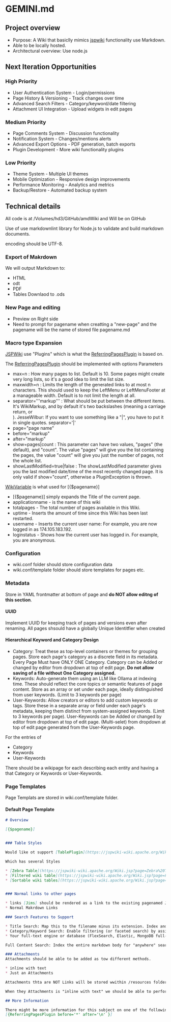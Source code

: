 # GEMINI.md

## Project overview

* Purpose: A Wiki that basiclly mimics [jspwiki](https://github.com/apache/jspwiki) functionality use Markdown.
* Able to be locally hosted.
* Architectural overview: Use node.js

## Next Iteration Opportunities

### High Priority

* User Authentication System - Login/permissions
* Page History & Versioning - Track changes over time
* Advanced Search Filters - Category/keyword/date filtering
* Attachment UI Integration - Upload widgets in edit pages

### Medium Priority

* Page Comments System - Discussion functionality
* Notification System - Changes/mentions alerts
* Advanced Export Options - PDF generation, batch exports
* Plugin Development - More wiki functionality plugins

### Low Priority

* Theme System - Multiple UI themes
* Mobile Optimization - Responsive design improvements
* Performance Monitoring - Analytics and metrics
* Backup/Restore - Automated backup system

## Technical details

All code is at /Volumes/hd3/GitHub/amdWiki and Will be on GitHub

Use of use markdownlint library for Node.js to validate and build markdown documents.

encoding should be UTF-8.

### Export of Makrdown

We will output Markdown to:

* HTML
* odt
* PDF
* Tables Downlaod to .ods

### New Page and editing

* Preview on Right side
* Need to prompt for pagename when creatting a "new-page" and the pagename will be the name of stored file pagename.md

### Macro type Expansion

[JSPWiki](https://jspwiki-wiki.apache.org/Wiki.jsp?page=JSPWikiCorePlugins) use "Plugins" which is what the [ReferringPagesPlugin](https://jspwiki-wiki.apache.org/Wiki.jsp?page=ReferringPagesPlugin) is based on.

The [ReferringPagesPlugin](https://jspwiki-wiki.apache.org/Wiki.jsp?page=ReferringPagesPlugin) should be implemented with options
Parameters

* max=n : How many pages to list. Default is 10. Some pages might create very long lists, so it's a good idea to limit the list size.
* maxwidth=n : Limits the length of the generated links to at most n characters. This should used to keep the LeftMenu or LeftMenuFooter at a manageable width. Default is to not limit the length at all.
* separator='''markup''' : What should be put between the different items. It's WikiMarkup, and by default it's two backslashes (meaning a carriage return, or <br />). JesseWilbur: If you want to use something like a "|", you have to put it in single quotes. separator='|'
* page="page name"
* before="markup"
* after="markup"
* show=pages|count : This parameter can have two values, "pages" (the default), and "count". The value "pages" will give you the list containing the pages, the value "count" will give you just the number of pages, not the whole list.
* showLastModified=true|false : The showLastModified parameter gives you the last modified date/time of the most recently changed page. It is only valid if show="count", otherwise a PluginException is thrown.

[WikiVariable](https://jspwiki-wiki.apache.org/Wiki.jsp?page=WikiVariable) is what used for [{$pagename}]

* [{$pagename}] simply expands the Title of the current page.
* applicationname - is the name of this wiki
* totalpages - The total number of pages available in this Wiki.
* uptime - Inserts the amount of time since this Wiki has been last restarted.
* username - Inserts the current user name: For example, you are now logged in as 174.105.183.192.
* loginstatus - Shows how the current user has logged in. For example, you are anonymous.

### Configuration

* wiki.conf folder should store configuration data
* wiki.conf/template folder should store templates for pages etc.

### Metadata

Store in YAML frontmatter at bottom of page and __do NOT allow editng of this section__.

#### UUID

Implement UUID for keeping track of pages and versions even after renaming.
All pages shsould have a globally Unique Identitfier when created

#### Hierarchical Keyword and Category Design

* Category: Treat these as top-level containers or themes for grouping pages. Store each page's category as a discrete field in its metadata. Every Page Must have ONLY ONE Category. Category can be Added or changed by editor from dropdown at top of edit page. __Do not allow saving of a file without One Category assigned.__
* Keywords: Auto-generate them using an LLM like Ollama at indexing time. These should reflect the core topics or semantic features of page content. Store as an array or set under each page, ideally distinguished from user keywords.  (Limit to 3 keywords per page)
* User-Keywords: Allow creators or editors to add custom keywords or tags. Store these in a separate array or field under each page's metadata, keeping them distinct from system-assigned keywords. (Limit to 3 keywords per page). User-Keywords can be Added or changed by editor from dropdown at top of edit page. (Multi-selet) from dropdown at top of edit page generated from the User-Keywords page.

For the entries of

* Category
* Keywords
* User-Keywords

There should be a wikipage for each describing each entity and having a that Category or Keywords or User-Keywords.

### Page Templates

Page Templats are stored in wiki.conf/template folder.

#### Default Page Template

``` markdown
# Overview

[{$pagename}]


### Table Styles

Would like ot support [TablePlugin](https://jspwiki-wiki.apache.org/Wiki.jsp?page=TablePlugin)

Which has several Styles

* [Zebra Table](https://jspwiki-wiki.apache.org/Wiki.jsp?page=Zebra%20Table%20Style)
* [Filtered wiki table](https://jspwiki-wiki.apache.org/Wiki.jsp?page=Filtered%20Tables)
* [Sortable wiki tables](https://jspwiki-wiki.apache.org/Wiki.jsp?page=SortableTables)


### Normal links to other pages

* links [Jims] should be rendered as a link to the existing pagenamed Jims.md. Use a dropdown dialog, hprfully inline with typedoan capabilities.
* Normal Makrdown Links

### Search Features to Support

* Title Search: Map this to the filename minus its extension. Index and expose this as a searchable field.
* Category/Keyword Search: Enable filtering (or faceted search) by assigned category, automatic keywords, and user keywords. 
* Your full-text engine or database (FlexSearch, Elastic, MongoDB full-text, or similar) should allow filtering fields alongside free-text queries.

Full Content Search: Index the entire markdown body for "anywhere" search, possibly returning search scores or highlights for relevance

### Attachments
Attachments should be able to be added as tow different methods.

* inline with text
* Just an Attachments

Attachments thta are NOT Links will be stored wwithin /resources folder.

When they Attachments is "inline with text" we should be able to perform a refresh on loading the page.

## More Information

There might be more information for this subject on one of the following:
[{ReferringPagesPlugin before='*' after='\n' }]
```
